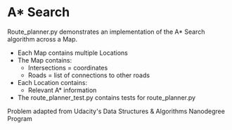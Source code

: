 # A* Search

Route_planner.py demonstrates an implementation of the A* Search algorithm across a Map.
* Each Map contains multiple Locations
* The Map contains:
    * Intersections = coordinates
    * Roads = list of connections to other roads
* Each Location contains:
    * Relevant A* information
* The route_planner_test.py contains tests for route_planner.py

Problem adapted from Udacity's Data Structures & Algorithms Nanodegree Program